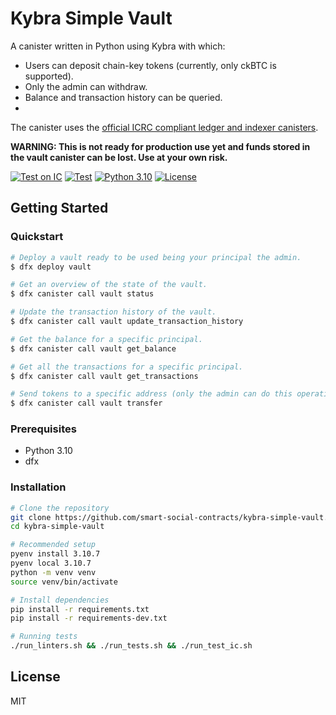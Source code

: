 # Kybra Simple Vault

A canister written in Python using Kybra with which:
- Users can deposit chain-key tokens (currently, only ckBTC is supported).
- Only the admin can withdraw.
- Balance and transaction history can be queried.
- 

The canister uses the [official ICRC compliant ledger and indexer canisters](https://github.com/dfinity/ic/releases?q=ledger-suite-icrc&expanded=true).


**WARNING: This is not ready for production use yet and funds stored in the vault canister can be lost. Use at your own risk.**

[![Test on IC](https://github.com/smart-social-contracts/kybra-simple-vault/actions/workflows/test_ic.yml/badge.svg)](https://github.com/smart-social-contracts/kybra-simple-vault/actions)
[![Test](https://github.com/smart-social-contracts/kybra-simple-vault/actions/workflows/test.yml/badge.svg)](https://github.com/smart-social-contracts/kybra-simple-vault/actions)
[![Python 3.10](https://img.shields.io/badge/python-3.10-blue.svg)](https://www.python.org/downloads/release/python-3107/)
[![License](https://img.shields.io/github/license/smart-social-contracts/kybra-simple-vault.svg)](https://github.com/smart-social-contracts/kybra-simple-vault/blob/main/LICENSE)


## Getting Started

### Quickstart


```bash
# Deploy a vault ready to be used being your principal the admin.
$ dfx deploy vault

# Get an overview of the state of the vault.
$ dfx canister call vault status 

# Update the transaction history of the vault.
$ dfx canister call vault update_transaction_history

# Get the balance for a specific principal.
$ dfx canister call vault get_balance 

# Get all the transactions for a specific principal.
$ dfx canister call vault get_transactions 

# Send tokens to a specific address (only the admin can do this operation).
$ dfx canister call vault transfer 


```


### Prerequisites

- Python 3.10
- dfx

### Installation

```bash
# Clone the repository
git clone https://github.com/smart-social-contracts/kybra-simple-vault.git
cd kybra-simple-vault

# Recommended setup
pyenv install 3.10.7
pyenv local 3.10.7
python -m venv venv
source venv/bin/activate

# Install dependencies
pip install -r requirements.txt
pip install -r requirements-dev.txt

# Running tests
./run_linters.sh && ./run_tests.sh && ./run_test_ic.sh
```

## License

MIT

